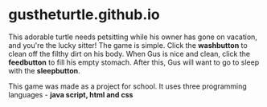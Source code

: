 # gustheturtle.github.io
This adorable turtle needs petsitting while his owner has gone on vacation, and you're the lucky sitter! The game is simple. Click the **washbutton** to clean off the filthy dirt on his body. When Gus is nice and clean, click the **feedbutton** to fill his empty stomach. After this, Gus will want to go to sleep with the **sleepbutton**.

This game was made as a project for school. It uses three programming languages - **java script, html and css**

